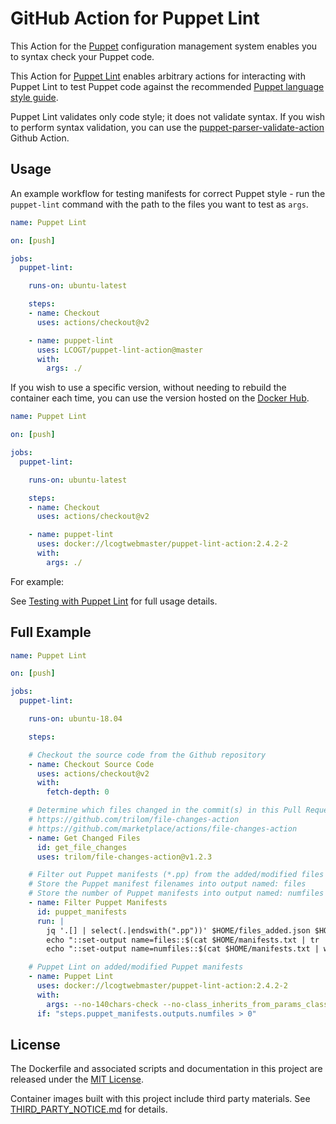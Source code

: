 # GitHub Action for Puppet Lint

This Action for the [Puppet](https://puppet.com/) configuration management
system enables you to syntax check your Puppet code.

This Action for [Puppet Lint](http://puppet-lint.com/) enables arbitrary
actions for interacting with Puppet Lint to test Puppet code against the
recommended [Puppet language style guide](puppet.com/docs/puppet/latest/style_guide.html).

Puppet Lint validates only code style; it does not validate syntax. If you wish
to perform syntax validation, you can use the
[puppet-parser-validate-action](https://github.com/LCOGT/puppet-parser-validate-action/)
Github Action.

## Usage

An example workflow for testing manifests for correct Puppet style - run the
`puppet-lint` command with the path to the files you want to test as `args`.

```yaml
name: Puppet Lint

on: [push]

jobs:
  puppet-lint:

    runs-on: ubuntu-latest

    steps:
    - name: Checkout
      uses: actions/checkout@v2

    - name: puppet-lint
      uses: LCOGT/puppet-lint-action@master
      with:
        args: ./
```

If you wish to use a specific version, without needing to rebuild the container
each time, you can use the version hosted on the [Docker Hub](https://hub.docker.com/r/lcogtwebmaster/puppet-lint-action).

```yaml
name: Puppet Lint

on: [push]

jobs:
  puppet-lint:

    runs-on: ubuntu-latest

    steps:
    - name: Checkout
      uses: actions/checkout@v2

    - name: puppet-lint
      uses: docker://lcogtwebmaster/puppet-lint-action:2.4.2-2
      with:
        args: ./
```

For example:

See [Testing with Puppet Lint](https://github.com/rodjek/puppet-lint#testing-with-puppet-lint)
for full usage details.

## Full Example

```yaml
name: Puppet Lint

on: [push]

jobs:
  puppet-lint:

    runs-on: ubuntu-18.04

    steps:

    # Checkout the source code from the Github repository
    - name: Checkout Source Code
      uses: actions/checkout@v2
      with:
        fetch-depth: 0

    # Determine which files changed in the commit(s) in this Pull Request
    # https://github.com/trilom/file-changes-action
    # https://github.com/marketplace/actions/file-changes-action
    - name: Get Changed Files
      id: get_file_changes
      uses: trilom/file-changes-action@v1.2.3

    # Filter out Puppet manifests (*.pp) from the added/modified files
    # Store the Puppet manifest filenames into output named: files
    # Store the number of Puppet manifests into output named: numfiles
    - name: Filter Puppet Manifests
      id: puppet_manifests
      run: |
        jq '.[] | select(.|endswith(".pp"))' $HOME/files_added.json $HOME/files_modified.json > $HOME/manifests.txt
        echo "::set-output name=files::$(cat $HOME/manifests.txt | tr '\n' ' ')"
        echo "::set-output name=numfiles::$(cat $HOME/manifests.txt | wc -l)"

    # Puppet Lint on added/modified Puppet manifests
    - name: Puppet Lint
      uses: docker://lcogtwebmaster/puppet-lint-action:2.4.2-2
      with:
        args: --no-140chars-check --no-class_inherits_from_params_class-check --no-relative_classname_inclusion-check ${{ steps.puppet_manifests.outputs.files }}
      if: "steps.puppet_manifests.outputs.numfiles > 0"
```

## License

The Dockerfile and associated scripts and documentation in this project are
released under the [MIT License](LICENSE).

Container images built with this project include third party materials. See
[THIRD_PARTY_NOTICE.md](THIRD_PARTY_NOTICE.md) for details.
